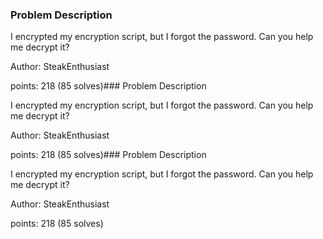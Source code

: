 ### Problem Description

I encrypted my encryption script, but I forgot the password. Can you help me decrypt it?

Author: SteakEnthusiast

points: 218 (85 solves)### Problem Description

I encrypted my encryption script, but I forgot the password. Can you help me decrypt it?

Author: SteakEnthusiast

points: 218 (85 solves)### Problem Description

I encrypted my encryption script, but I forgot the password. Can you help me decrypt it?

Author: SteakEnthusiast

points: 218 (85 solves)

